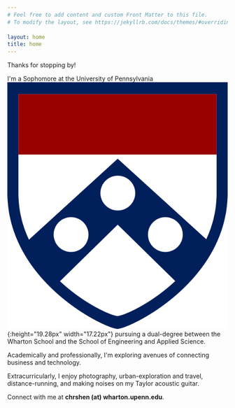 ```yaml
---
# Feel free to add content and custom Front Matter to this file.
# To modify the layout, see https://jekyllrb.com/docs/themes/#overriding-theme-defaults

layout: home
title: home
---
```


Thanks for stopping by! 

I'm a Sophomore at the University of Pennsylvania ![logo](assets/img/pennlogo.png){:height="19.28px" width="17.22px"} pursuing a dual-degree between the Wharton School and the School of Engineering and Applied Science.

Academically and professionally, I'm exploring avenues of connecting business and technology. 

Extracurricularly, I enjoy photography, urban-exploration and travel, distance-running, and making noises on my Taylor acoustic guitar. 

Connect with me at **chrshen (at) wharton.upenn.edu**.
